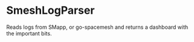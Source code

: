 # SmeshLogParser
Reads logs from SMapp, or go-spacemesh and returns a dashboard with the important bits.
